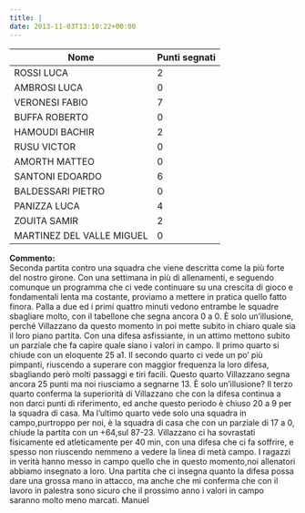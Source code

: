 ```yaml
---
title: |
date: 2013-11-03T13:10:22+00:00
---
```

| **Nome** | **Punti segnati** |
| -------- | ----------------- |
| ROSSI LUCA | 2 |
| AMBROSI LUCA | 0 |
| VERONESI FABIO | 7 |
| BUFFA ROBERTO | 0 |
| HAMOUDI BACHIR | 2 |
| RUSU VICTOR | 0 |
| AMORTH MATTEO | 0 |
| SANTONI EDOARDO | 6 |
| BALDESSARI PIETRO | 0 |
| PANIZZA LUCA | 4 |
| ZOUITA SAMIR | 2 |
| MARTINEZ DEL VALLE MIGUEL | 0 |

**Commento:**  
Seconda partita contro una squadra che viene descritta come la più forte del nostro girone. Con una settimana in più di allenamenti, e seguendo comunque un programma che ci vede continuare su una crescita di gioco e fondamentali lenta ma costante, proviamo a mettere in pratica quello fatto finora. Palla a due ed i primi quattro minuti vedono entrambe le squadre sbagliare molto, con il tabellone che segna ancora 0 a 0. È solo un’illusione, perché Villazzano da questo momento in poi mette subito in chiaro quale sia il loro piano partita. Con una difesa asfissiante, in un attimo mettono subito un parziale che fa capire quale siano i valori in campo. Il primo quarto si chiude con un eloquente 25 a1. Il secondo quarto ci vede un po’ più pimpanti, riuscendo a superare con maggior frequenza la loro difesa, sbagliando però molti passaggi e tiri facili. Questo quarto Villazzano segna ancora 25 punti ma noi riusciamo a segnarne 13. È solo un’illusione? Il terzo quarto conferma la superiorità di Villazzano che con la difesa continua a non darci punti di riferimento, ed anche questo periodo è chiuso 20 a 9 per la squadra di casa. Ma l’ultimo quarto vede solo una squadra in campo,purtroppo per noi, è la squadra di casa che con un parziale di 17 a 0, chiude la partita con un +64,sul 87-23. Villazzano ci ha sovrastati fisicamente ed atleticamente per 40 min, con una difesa che ci fa soffrire, e spesso non riuscendo nemmeno a vedere la linea di metà campo. I ragazzi in verità hanno messo in campo quello che in questo momento,noi allenatori abbiamo insegnato a loro. Una partita che ci insegna quanto la difesa possa dare una grossa mano in attacco, ma anche che mi conferma che con il lavoro in palestra sono sicuro che il prossimo anno i valori in campo saranno molto meno marcati. Manuel
